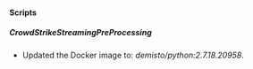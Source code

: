 
#### Scripts
##### CrowdStrikeStreamingPreProcessing
- Updated the Docker image to: *demisto/python:2.7.18.20958*.

